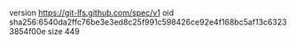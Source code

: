 version https://git-lfs.github.com/spec/v1
oid sha256:6540da2ffc76be3e3ed8c25f991c598426ce92e4f168bc5af13c63233854f00e
size 449
